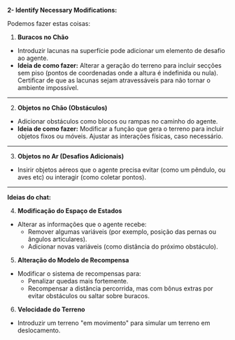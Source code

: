 **2- Identify Necessary Modifications:**

Podemos fazer estas coisas:

1. **Buracos no Chão**
- Introduzir lacunas na superfície pode adicionar um elemento de desafio ao agente.
- **Ideia de como fazer:** Alterar a geração do terreno para incluir secções sem piso (pontos de coordenadas onde a altura é indefinida ou nula).
Certificar de que as lacunas sejam atravessáveis para não tornar o ambiente impossível.

----------------------------------------------------------------------------------------------------------------------------------------------------------------------------

2. **Objetos no Chão (Obstáculos)**
- Adicionar obstáculos como blocos ou rampas no caminho do agente.
- **Ideia de como fazer:** Modificar a função que gera o terreno para incluir objetos fixos ou móveis. Ajustar as interações físicas, caso necessário.

----------------------------------------------------------------------------------------------------------------------------------------------------------------------------

3. **Objetos no Ar (Desafios Adicionais)**
- Insirir objetos aéreos que o agente precisa evitar (como um pêndulo, ou aves etc) ou interagir (como coletar pontos).

----------------------------------------------------------------------------------------------------------------------------------------------------------------------------

**Ideias do chat:**

4. **Modificação do Espaço de Estados**
- Alterar as informações que o agente recebe:
    - Remover algumas variáveis (por exemplo, posição das pernas ou ângulos articulares). 
    - Adicionar novas variáveis (como distância do próximo obstáculo).



5. **Alteração do Modelo de Recompensa**
- Modificar o sistema de recompensas para:
    - Penalizar quedas mais fortemente.
    - Recompensar a distância percorrida, mas com bônus extras por evitar obstáculos ou saltar sobre buracos.

6. **Velocidade do Terreno**
- Introduzir um terreno "em movimento" para simular um terreno em deslocamento.
